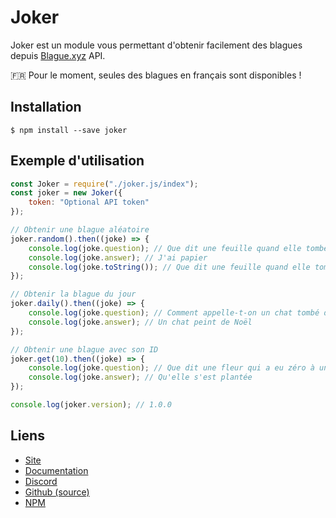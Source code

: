 # Joker

Joker est un module vous permettant d'obtenir facilement des blagues depuis [Blague.xyz](https://blague.xyz) API.

🇫🇷 Pour le moment, seules des blagues en français sont disponibles !

## Installation

```
$ npm install --save joker
```

## Exemple d'utilisation

```js
const Joker = require("./joker.js/index");
const joker = new Joker({
    token: "Optional API token"
});

// Obtenir une blague aléatoire
joker.random().then((joke) => {
	console.log(joke.question); // Que dit une feuille quand elle tombe dans l'eau ?
	console.log(joke.answer); // J'ai papier
    console.log(joke.toString()); // Que dit une feuille quand elle tombe dans l'eau ?\nJ'ai papier
});

// Obtenir la blague du jour
joker.daily().then((joke) => {
	console.log(joke.question); // Comment appelle-t-on un chat tombé dans un pot de peinture le jour de Noël ?
    console.log(joke.answer); // Un chat peint de Noël
});

// Obtenir une blague avec son ID
joker.get(10).then((joke) => {
	console.log(joke.question); // Que dit une fleur qui a eu zéro à un contrôle ?
	console.log(joke.answer); // Qu'elle s'est plantée
});

console.log(joker.version); // 1.0.0
```

## Liens

* [Site](https://blague.xyz)
* [Documentation](https://docs.blague.xyz)
* [Discord](https://discord.gg/CJgNcJN)
* [Github (source)](https://github.com/Androz2091/joker.js)
* [NPM](https://npmjs/package/joker)